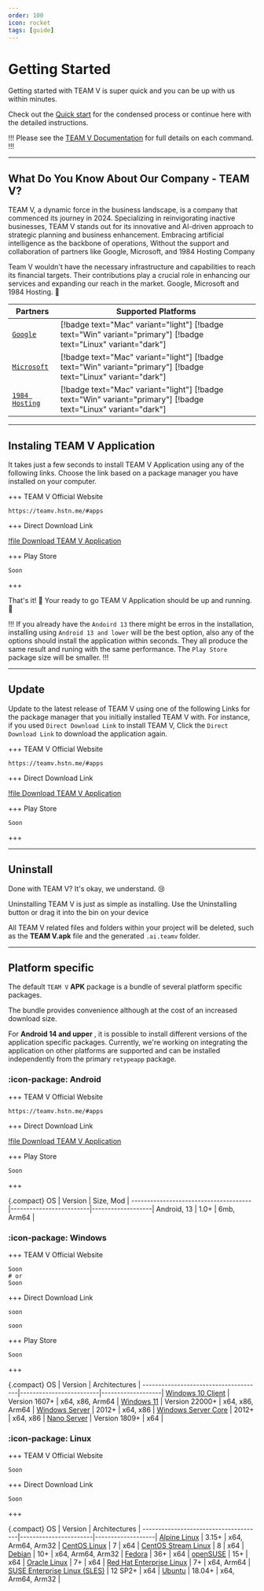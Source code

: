 ```yaml
---
order: 100
icon: rocket
tags: [guide]
---
```

# Getting Started

Getting started with TEAM V is super quick and you can be up with us within minutes.

Check out the [Quick start](/README.md#quick-start) for the condensed process or continue here with the detailed instructions.

!!!
Please see the [TEAM V Documentation](https://drive.google.com/file/d/17uLwtKBmbE1hbkphUFsQrbrQW8vn_Mxm/view) for full details on each command.
!!!

---

## What Do You Know About Our Company - TEAM V?

TEAM V, a dynamic force in the business landscape, is a company that commenced its journey in 2024. Specializing in reinvigorating inactive businesses, TEAM V stands out for its innovative and AI-driven approach to strategic planning and business enhancement. Embracing artificial intelligence as the backbone of operations, Without the support and collaboration of partners like Google, Microsoft, and 1984 Hosting Company

Team V wouldn't have the necessary infrastructure and capabilities to reach its financial targets. Their contributions play a crucial role in enhancing our services and expanding our reach in the market. Google, Microsoft and 1984 Hosting. :raised_hands:

| Partners | Supported Platforms |
| --- | --- |
| [`Google`](https://cloud.google.com) | [!badge text="Mac" variant="light"] [!badge text="Win" variant="primary"] [!badge text="Linux" variant="dark"]
| [`Microsoft`](https://azure.microsoft.com) | [!badge text="Mac" variant="light"] [!badge text="Win" variant="primary"] [!badge text="Linux" variant="dark"]
| [`1984 Hosting`](https://1984.hosting/) | [!badge text="Mac" variant="light"] [!badge text="Win" variant="primary"] [!badge text="Linux" variant="dark"]

---

## Instaling TEAM V Application

It takes just a few seconds to install TEAM V Application using any of the following links. Choose the link based on a package manager you have installed on your computer.

+++ TEAM V Official Website
```
https://teamv.hstn.me/#apps
```
+++ Direct Download Link

[!file Download TEAM V Application](https://teamv.hstn.me/apps/TEAM_V.apk)

+++ Play Store
```
Soon
```
+++

That's it! :tada: Your ready to go TEAM V Application should be up and running. :tada:

!!!
If you already have the `Andoird 13` there might be erros in the installation, installing using `Android 13 and lower` will be the best option, also any of the options should install the application within seconds. They all produce the same result and runing with the same performance. The `Play Store` package size will be smaller.
!!!

---

## Update

Update to the latest release of TEAM V using one of the following Links for the package manager that you initially installed TEAM V with. For instance, if you used `Direct Download Link` to install TEAM V, Click the `Direct Download Link` to download the application again.

+++ TEAM V Official Website
```
https://teamv.hstn.me/#apps
```
+++ Direct Download Link

[!file Download TEAM V Application](https://teamv.hstn.me/apps/TEAM_V.apk)

+++ Play Store
```
Soon
```
+++

---

## Uninstall

Done with TEAM V? It's okay, we understand. :cry:

Uninstalling TEAM V is just as simple as installing. Use the Uninstalling button or drag it into the bin on your device



All TEAM V related files and folders within your project will be deleted, such as the **TEAM V.apk** file and the generated `.ai.teamv` folder.

---

## Platform specific

The default `TEAM V` **APK** package is a bundle of several platform specific packages.

The bundle provides convenience although at the cost of an increased download size.

For **Android 14 and upper** , it is possible to install different versions of the  application specific packages. Currently, we're working on integrating the application on other platforms are supported and can be installed independently from the primary `retypeapp` package.

### :icon-package: Android

+++ TEAM V Official Website
```
https://teamv.hstn.me/#apps
```
+++ Direct Download Link

[!file Download TEAM V Application](https://teamv.hstn.me/apps/TEAM_V.apk)

+++ Play Store
```
Soon
```
+++

{.compact}
OS                                    | Version                 | Size, Mod     | 
--------------------------------------|-------------------------|-------------------|
Android, 13                         | 1.0+                  | 6mb, Arm64        |

[macOS]: https://support.apple.com/macos

### :icon-package: Windows

+++ TEAM V Official Website
```
Soon
# or
Soon
```
+++ Direct Download Link
```
soon

soon
```
+++ Play Store
```
Soon
```
+++

{.compact}
OS                                    | Version                 | Architectures     |
--------------------------------------|-------------------------|-------------------|
[Windows 10 Client][Windows-client]   | Version 1607+           | x64, x86, Arm64   |
[Windows 11][Windows-client]          | Version 22000+          | x64, x86, Arm64   |
[Windows Server][Windows-Server]      | 2012+                   | x64, x86          |
[Windows Server Core][Windows-Server] | 2012+                   | x64, x86          |
[Nano Server][Nano-Server]            | Version 1809+           | x64               |

[Windows-client]: https://www.microsoft.com/windows/
[Windows-lifecycle]: https://support.microsoft.com/help/13853/windows-lifecycle-fact-sheet
[win-client-docker]: https://hub.docker.com/_/microsoft-windows
[Windows-Server-lifecycle]: https://learn.microsoft.com/windows-server/get-started/windows-server-release-info
[Nano-Server]: https://learn.microsoft.com/windows-server/get-started/getting-started-with-nano-server
[Windows-Server]: https://learn.microsoft.com/windows-server/

### :icon-package: Linux

+++ TEAM V Official Website
```
Soon
```
+++ Direct Download Link
```
Soon
```
+++

{.compact}
OS                                    | Version               | Architectures     |
--------------------------------------|-----------------------|-------------------|
[Alpine Linux][Alpine]                | 3.15+                 | x64, Arm64, Arm32 |
[CentOS Linux][CentOS]                | 7                     | x64               |
[CentOS Stream Linux][CentOS]         | 8                     | x64               |
[Debian][Debian]                      | 10+                   | x64, Arm64, Arm32 |
[Fedora][Fedora]                      | 36+                   | x64               |
[openSUSE][OpenSUSE]                  | 15+                   | x64               |
[Oracle Linux][Oracle-Linux]          | 7+                    | x64               |
[Red Hat Enterprise Linux][RHEL]      | 7+                    | x64, Arm64        |
[SUSE Enterprise Linux (SLES)][SLES]  | 12 SP2+               | x64               |
[Ubuntu][Ubuntu]                      | 18.04+                | x64, Arm64, Arm32 |

[Alpine]: https://alpinelinux.org/
[Alpine-lifecycle]: https://alpinelinux.org/releases/
[CentOS]: https://www.centos.org/
[CentOS-lifecycle]:https://wiki.centos.org/FAQ/General
[CentOS-docker]: https://hub.docker.com/_/centos
[CentOS-pm]: https://learn.microsoft.com/dotnet/core/install/linux-package-manager-centos8
[Debian]: https://www.debian.org/
[Debian-lifecycle]: https://wiki.debian.org/DebianReleases
[Debian-pm]: https://learn.microsoft.com/dotnet/core/install/linux-package-manager-debian10
[Fedora]: https://getfedora.org/
[Fedora-lifecycle]: https://fedoraproject.org/wiki/End_of_life
[Fedora-docker]: https://hub.docker.com/_/fedora
[Fedora-msft-pm]: https://learn.microsoft.com/dotnet/core/install/linux-package-manager-fedora32
[Fedora-pm]: https://fedoraproject.org/wiki/DotNet
[OpenSUSE]: https://opensuse.org/
[OpenSUSE-lifecycle]: https://en.opensuse.org/Lifetime
[OpenSUSE-docker]: https://hub.docker.com/r/opensuse/leap
[OpenSUSE-pm]: https://learn.microsoft.com/dotnet/core/install/linux-package-manager-opensuse15
[Oracle-Linux]: https://www.oracle.com/linux/
[Oracle-Lifecycle]: https://www.oracle.com/a/ocom/docs/elsp-lifetime-069338.pdf
[RHEL]: https://www.redhat.com/en/technologies/linux-platforms/enterprise-linux
[RHEL-lifecycle]: https://access.redhat.com/support/policy/updates/errata/
[RHEL-msft-pm]: https://learn.microsoft.com/dotnet/core/install/linux-package-manager-rhel8
[RHEL-pm]: https://access.redhat.com/documentation/en-us/red_hat_enterprise_linux/8/html/developing_.net_applications_in_rhel_8/using-net-core-on-rhel_gsg#installing-net-core_gsg
[SLES]: https://www.suse.com/products/server/
[SLES-lifecycle]: https://www.suse.com/lifecycle/
[SLES-pm]: https://learn.microsoft.com/dotnet/core/install/linux-package-manager-sles15
[Ubuntu]: https://ubuntu.com/
[Ubuntu-lifecycle]: https://wiki.ubuntu.com/Releases
[Ubuntu-pm]: https://learn.microsoft.com/dotnet/core/install/linux-package-manager-ubuntu-2004
[glibc]: https://www.gnu.org/software/libc/
[musl]: https://musl.libc.org/